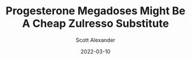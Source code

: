---
layout: podcast
title: "Progesterone Megadoses Might Be A Cheap Zulresso Substitute"
author: Scott Alexander
description: https://astralcodexten.substack.com/p/progesterone-megadoses-might-be-a
date: 2022-03-10
length: 744047
duration: 186
guid: progesterone-megadoses-might-be-a
---